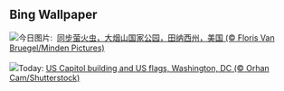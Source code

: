 ## Bing Wallpaper
![](https://www.bing.com/th?id=OHR.SmokyFireflies_ZH-CN3840923626_UHD.jpg&w=1000)今日图片: &nbsp;[同步萤火虫，大烟山国家公园，田纳西州，美国 (© Floris Van Bruegel/Minden Pictures)](https://www.bing.com/th?id=OHR.SmokyFireflies_ZH-CN3840923626_UHD.jpg)
<br><br/>
![](https://www.bing.com/th?id=OHR.FlagDayCapitol_EN-US8751000302_UHD.jpg&w=1000)Today: [US Capitol building and US flags, Washington, DC (© Orhan Cam/Shutterstock)](https://www.bing.com/th?id=OHR.FlagDayCapitol_EN-US8751000302_UHD.jpg)
<br><br/>
